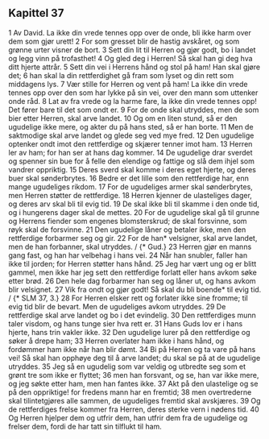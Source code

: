 ## Kapittel 37

1 Av David. La ikke din vrede tennes opp over de onde, bli ikke harm over dem som gjør urett!
2 For som gresset blir de hastig avskåret, og som grønne urter visner de bort.
3 Sett din lit til Herren og gjør godt, bo i landet og legg vinn på trofasthet!
4 Og gled deg i Herren! Så skal han gi deg hva ditt hjerte attrår.
5 Sett din vei i Herrens hånd og stol på ham! Han skal gjøre det;
6 han skal la din rettferdighet gå fram som lyset og din rett som middagens lys.
7 Vær stille for Herren og vent på ham! La ikke din vrede tennes opp over den som har lykke på sin vei, over den mann som uttenker onde råd.
8 Lat av fra vrede og la harme fare, la ikke din vrede tennes opp! Det fører bare til det som ondt er.
9 For de onde skal utryddes, men de som bier etter Herren, skal arve landet.
10 Og om en liten stund, så er den ugudelige ikke mere, og akter du på hans sted, så er han borte.
11 Men de saktmodige skal arve landet og glede seg ved mye fred.
12 Den ugudelige optenker ondt imot den rettferdige og skjærer tenner imot ham.
13 Herren ler av ham; for han ser at hans dag kommer.
14 De ugudelige drar sverdet og spenner sin bue for å felle den elendige og fattige og slå dem ihjel som vandrer oppriktig.
15 Deres sverd skal komme i deres eget hjerte, og deres buer skal sønderbrytes.
16 Bedre er det lille som den rettferdige har, enn mange ugudeliges rikdom.
17 For de ugudeliges armer skal sønderbrytes, men Herren støtter de rettferdige.
18 Herren kjenner de ulasteliges dager, og deres arv skal bli til evig tid.
19 De skal ikke bli til skamme i den onde tid, og i hungerens dager skal de mettes.
20 For de ugudelige skal gå til grunne og Herrens fiender som engenes blomsterskrud; de skal forsvinne, som røyk skal de forsvinne.
21 Den ugudelige låner og betaler ikke, men den rettferdige forbarmer seg og gir.
22 For de han* velsigner, skal arve landet, men de han forbanner, skal utryddes. / {* Gud.}
23 Herren gjør en manns gang fast, og han har velbehag i hans vei.
24 Når han snubler, faller han ikke til jorden; for Herren støtter hans hånd.
25 Jeg har vært ung og er blitt gammel, men ikke har jeg sett den rettferdige forlatt eller hans avkom søke etter brød.
26 Den hele dag forbarmer han seg og låner ut, og hans avkom blir velsignet.
27 Vik fra ondt og gjør godt! Så skal du bli boende* til evig tid. / {* SLM 37, 3.}
28 For Herren elsker rett og forlater ikke sine fromme; til evig tid blir de bevart. Men de ugudeliges avkom utryddes.
29 De rettferdige skal arve landet og bo i det evindelig.
30 Den rettferdiges munn taler visdom, og hans tunge sier hva rett er.
31 Hans Guds lov er i hans hjerte, hans trin vakler ikke.
32 Den ugudelige lurer på den rettferdige og søker å drepe ham;
33 Herren overlater ham ikke i hans hånd, og fordømmer ham ikke når han blir dømt.
34 Bi på Herren og ta vare på hans vei! Så skal han opphøye deg til å arve landet; du skal se på at de ugudelige utryddes.
35 Jeg så en ugudelig som var veldig og utbredte seg som et grønt tre som ikke er flyttet;
36 men han forsvant, og se, han var ikke mere, og jeg søkte etter ham, men han fantes ikke.
37 Akt på den ulastelige og se på den oppriktige! for fredens mann har en fremtid;
38 men overtrederne skal tilintetgjøres alle sammen, de ugudeliges fremtid skal avskjæres.
39 Og de rettferdiges frelse kommer fra Herren, deres sterke vern i nødens tid.
40 Og Herren hjelper dem og utfrir dem, han utfrir dem fra de ugudelige og frelser dem, fordi de har tatt sin tilflukt til ham.
